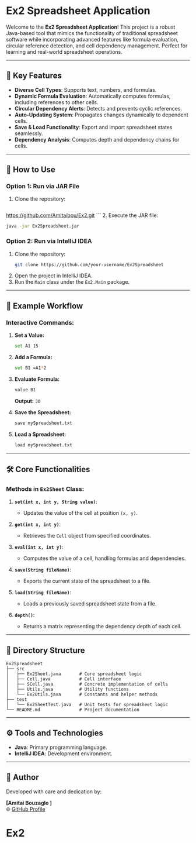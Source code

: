 # Ex2 Spreadsheet Application

Welcome to the **Ex2 Spreadsheet Application**! This project is a robust Java-based tool that mimics the functionality of traditional spreadsheet software while incorporating advanced features like formula evaluation, circular reference detection, and cell dependency management. Perfect for learning and real-world spreadsheet operations.

---

## 🌟 Key Features

- **Diverse Cell Types**: Supports text, numbers, and formulas.
- **Dynamic Formula Evaluation**: Automatically computes formulas, including references to other cells.
- **Circular Dependency Alerts**: Detects and prevents cyclic references.
- **Auto-Updating System**: Propagates changes dynamically to dependent cells.
- **Save & Load Functionality**: Export and import spreadsheet states seamlessly.
- **Dependency Analysis**: Computes depth and dependency chains for cells.

---

## 🚀 How to Use

### Option 1: Run via JAR File
1. Clone the repository:
   ```bash
https://github.com/Amitaibou/Ex2.git   ```
2. Execute the JAR file:
   ```bash
   java -jar Ex2Spreadsheet.jar
   ```

### Option 2: Run via IntelliJ IDEA
1. Clone the repository:
   ```bash
   git clone https://github.com/your-username/Ex2Spreadsheet
   ```
2. Open the project in IntelliJ IDEA.
3. Run the `Main` class under the `Ex2.Main` package.

---

## 📘 Example Workflow

### Interactive Commands:
1. **Set a Value:**
   ```bash
   set A1 15
   ```

2. **Add a Formula:**
   ```bash
   set B1 =A1*2
   ```

3. **Evaluate Formula:**
   ```bash
   value B1
   ```
   **Output:** `30`

4. **Save the Spreadsheet:**
   ```bash
   save mySpreadsheet.txt
   ```

5. **Load a Spreadsheet:**
   ```bash
   load mySpreadsheet.txt
   ```

---

## 🛠 Core Functionalities

### **Methods in `Ex2Sheet` Class:**

1. **`set(int x, int y, String value)`**:
    - Updates the value of the cell at position `(x, y)`.

2. **`get(int x, int y)`**:
    - Retrieves the `Cell` object from specified coordinates.

3. **`eval(int x, int y)`**:
    - Computes the value of a cell, handling formulas and dependencies.

4. **`save(String fileName)`**:
    - Exports the current state of the spreadsheet to a file.

5. **`load(String fileName)`**:
    - Loads a previously saved spreadsheet state from a file.

6. **`depth()`**:
    - Returns a matrix representing the dependency depth of each cell.

---

## 📂 Directory Structure

```
Ex2Spreadsheet
├── src
│   ├── Ex2Sheet.java       # Core spreadsheet logic
│   ├── Cell.java           # Cell interface
│   ├── SCell.java          # Concrete implementation of cells
│   ├── Utils.java          # Utility functions
│   └── Ex2Utils.java       # Constants and helper methods
├── test
│   └── Ex2SheetTest.java   # Unit tests for spreadsheet logic
└── README.md               # Project documentation
```

---

## ⚙️ Tools and Technologies

- **Java**: Primary programming language.
- **IntelliJ IDEA**: Development environment.

---

## 👤 Author

Developed with care and dedication by:

**[Amitai Bouzaglo ]**  
🌐 [GitHub Profile](https://github.com/your-username)

# Ex2